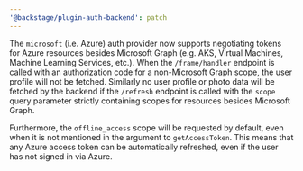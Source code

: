 ```yaml
---
'@backstage/plugin-auth-backend': patch
---
```


The `microsoft` (i.e. Azure) auth provider now supports negotiating tokens for
Azure resources besides Microsoft Graph (e.g. AKS, Virtual Machines, Machine
Learning Services, etc.). When the `/frame/handler` endpoint is called with an
authorization code for a non-Microsoft Graph scope, the user profile will not be
fetched. Similarly no user profile or photo data will be fetched by the backend
if the `/refresh` endpoint is called with the `scope` query parameter strictly
containing scopes for resources besides Microsoft Graph.

Furthermore, the `offline_access` scope will be requested by default, even when
it is not mentioned in the argument to `getAccessToken`. This means that any
Azure access token can be automatically refreshed, even if the user has not
signed in via Azure.
